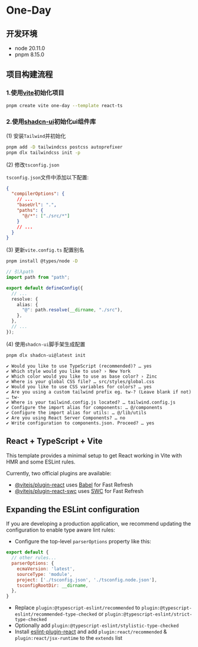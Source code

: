 # One-Day

## 开发环境

- node 20.11.0
- pnpm 8.15.0

## 项目构建流程

### 1.使用[vite](https://vitejs.dev/guide/)初始化项目

```bash
pnpm create vite one-day --template react-ts
```

### 2.使用[shadcn-ui](https://ui.shadcn.com/docs/installation/vite)初始化ui组件库

(1) 安装`Tailwind`并初始化

```bash
pnpm add -D tailwindcss postcss autoprefixer
pnpm dlx tailwindcss init -p
```

(2) 修改`tsconfig.json`

`tsconfig.json`文件中添加以下配置:

```json
{
  "compilerOptions": {
    // ...
    "baseUrl": ".",
    "paths": {
      "@/*": ["./src/*"]
    }
    // ...
  }
}
```

(3) 更新`vite.config.ts` 配置别名

```bash
pnpm install @types/node -D
```

```ts
// 引入path
import path from "path";

export default defineConfig({
  // ...
  resolve: {
    alias: {
      "@": path.resolve(__dirname, "./src"),
    },
  },
  // ...
});
```

(4) 使用`shadcn-ui`脚手架生成配置

```bash
pnpm dlx shadcn-ui@latest init
```

```log
✔ Would you like to use TypeScript (recommended)? … yes
✔ Which style would you like to use? › New York
✔ Which color would you like to use as base color? › Zinc
✔ Where is your global CSS file? … src/styles/global.css
✔ Would you like to use CSS variables for colors? … yes
✔ Are you using a custom tailwind prefix eg. tw-? (Leave blank if not) … tw-
✔ Where is your tailwind.config.js located? … tailwind.config.js
✔ Configure the import alias for components: … @/components
✔ Configure the import alias for utils: … @/lib/utils
✔ Are you using React Server Components? … no
✔ Write configuration to components.json. Proceed? … yes
```

## React + TypeScript + Vite

This template provides a minimal setup to get React working in Vite with HMR and some ESLint rules.

Currently, two official plugins are available:

- [@vitejs/plugin-react](https://github.com/vitejs/vite-plugin-react/blob/main/packages/plugin-react/README.md) uses [Babel](https://babeljs.io/) for Fast Refresh
- [@vitejs/plugin-react-swc](https://github.com/vitejs/vite-plugin-react-swc) uses [SWC](https://swc.rs/) for Fast Refresh

## Expanding the ESLint configuration

If you are developing a production application, we recommend updating the configuration to enable type aware lint rules:

- Configure the top-level `parserOptions` property like this:

```js
export default {
  // other rules...
  parserOptions: {
    ecmaVersion: 'latest',
    sourceType: 'module',
    project: ['./tsconfig.json', './tsconfig.node.json'],
    tsconfigRootDir: __dirname,
  },
}
```

- Replace `plugin:@typescript-eslint/recommended` to `plugin:@typescript-eslint/recommended-type-checked` or `plugin:@typescript-eslint/strict-type-checked`
- Optionally add `plugin:@typescript-eslint/stylistic-type-checked`
- Install [eslint-plugin-react](https://github.com/jsx-eslint/eslint-plugin-react) and add `plugin:react/recommended` & `plugin:react/jsx-runtime` to the `extends` list
